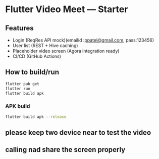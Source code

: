 # Flutter Video Meet — Starter

## Features
- Login (ReqRes API mock)(emailid :ppatel@gmail.com, pass:123456)
- User list (REST + Hive caching)
- Placeholder video screen (Agora integration ready)
- CI/CD (GitHub Actions)

## How to build/run
```bash
flutter pub get
flutter run
flutter build apk 
```
### APK build
```bash
flutter build apk --release
```


## please keep two device near to test the video 
## calling nad share the screen properly